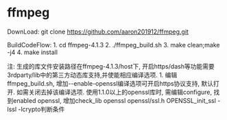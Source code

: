 # ffmpeg
DownLoad:
    git clone https://github.com/aaron201912/ffmpeg.git

BuildCodeFlow:
    1. cd ffmpeg-4.1.3
    2. ./ffmpeg_build.sh 
    3. make clean;make -j4
    4. make install

注: 生成的库文件安装路径在ffmpeg-4.1.3/host下, 开启https/dash等功能需要3rdparty/lib中的第三方动态库支持,并使能相应编译选项. 
    1. 编辑ffmpeg_build.sh, 增加--enable-openssl编译选项可开启https协议支持, 默认打开. 如需关闭去掉该编译选项.
       使用1.1.0以上的openssl库时, 需编辑configure, 找到enabled openssl, 增加check_lib openssl openssl/ssl.h OPENSSL_init_ssl -lssl -lcrypto判断条件
